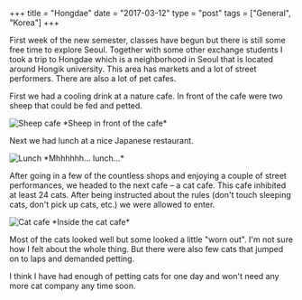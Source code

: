 +++
title = "Hongdae"
date = "2017-03-12"
type = "post"
tags = ["General", "Korea"]
+++

First week of the new semester, classes have begun but there is still some free time to explore Seoul. Together with some other exchange students I took a trip to Hongdae which is a neighborhood in Seoul that is located around Hongik university. This area has markets and a lot of street performers. There are also a lot of pet cafes.

First we had a cooling drink at a nature cafe. In front of the cafe were two sheep that could be fed and petted.   

<img src="https://c1.staticflickr.com/3/2847/32542575043_237571b291_z.jpg" alt="Sheep cafe">
*Sheep in front of the cafe*

Next we had lunch at a nice Japanese restaurant.

<img src="https://c1.staticflickr.com/1/673/32542609693_a10512fc9c_z.jpg" alt="Lunch">
*Mhhhhhh... lunch...*

After going in a few of the countless shops and enjoying a couple of street performances, we headed to the next cafe – a cat cafe. This cafe inhibited at least 24 cats. After being instructed about the rules (don't touch sleeping cats, don't pick up cats, etc.) we were allowed to enter.

<img src="https://c1.staticflickr.com/1/645/33228785921_491d35cd47_z.jpg" alt="Cat cafe">
*Inside the cat cafe*

Most of the cats looked well but some looked a little "worn out". I'm not sure how I felt about the whole thing. But there were also few cats that jumped on to laps and demanded petting.

I think I have had enough of petting cats for one day and won't need any more cat company any time soon.
